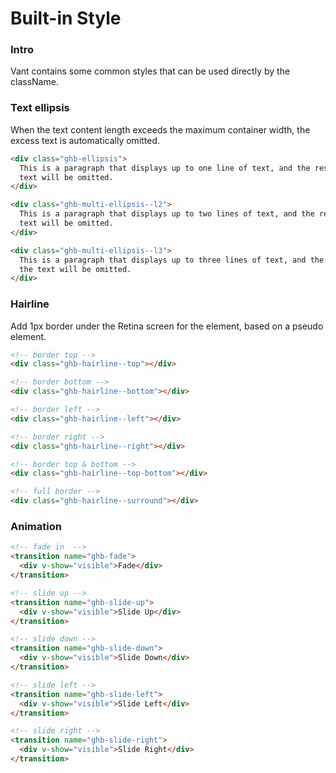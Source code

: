 # Built-in Style

### Intro

Vant contains some common styles that can be used directly by the className.

### Text ellipsis

When the text content length exceeds the maximum container width, the excess text is automatically omitted.

```html
<div class="ghb-ellipsis">
  This is a paragraph that displays up to one line of text, and the rest of the
  text will be omitted.
</div>

<div class="ghb-multi-ellipsis--l2">
  This is a paragraph that displays up to two lines of text, and the rest of the
  text will be omitted.
</div>

<div class="ghb-multi-ellipsis--l3">
  This is a paragraph that displays up to three lines of text, and the rest of
  the text will be omitted.
</div>
```

### Hairline

Add 1px border under the Retina screen for the element, based on a pseudo element.

```html
<!-- border top -->
<div class="ghb-hairline--top"></div>

<!-- border bottom -->
<div class="ghb-hairline--bottom"></div>

<!-- border left -->
<div class="ghb-hairline--left"></div>

<!-- border right -->
<div class="ghb-hairline--right"></div>

<!-- border top & bottom -->
<div class="ghb-hairline--top-bottom"></div>

<!-- full border -->
<div class="ghb-hairline--surround"></div>
```

### Animation

```html
<!-- fade in  -->
<transition name="ghb-fade">
  <div v-show="visible">Fade</div>
</transition>

<!-- slide up -->
<transition name="ghb-slide-up">
  <div v-show="visible">Slide Up</div>
</transition>

<!-- slide down -->
<transition name="ghb-slide-down">
  <div v-show="visible">Slide Down</div>
</transition>

<!-- slide left -->
<transition name="ghb-slide-left">
  <div v-show="visible">Slide Left</div>
</transition>

<!-- slide right -->
<transition name="ghb-slide-right">
  <div v-show="visible">Slide Right</div>
</transition>
```
